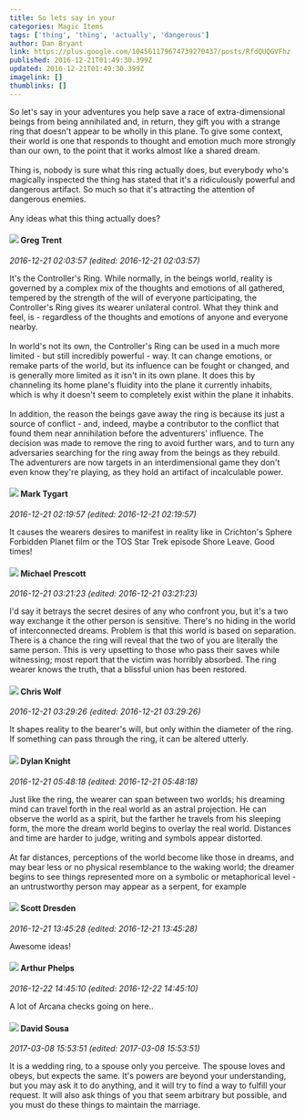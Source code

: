 ```yaml
---
title: So lets say in your
categories: Magic Items
tags: ['thing', 'thing', 'actually', 'dangerous']
author: Dan Bryant
link: https://plus.google.com/104561179674739270437/posts/RfdQUQGVFhz
published: 2016-12-21T01:49:30.399Z
updated: 2016-12-21T01:49:30.399Z
imagelink: []
thumblinks: []
---
```


So let&#39;s say in your adventures you help save a race of extra-dimensional beings from being annihilated and, in return, they gift you with a strange ring that doesn&#39;t appear to be wholly in this plane.  To give some context, their world is one that responds to thought and emotion much more strongly than our own, to the point that it works almost like a shared dream.<br /><br />Thing is, nobody is sure what this ring actually does, but everybody who&#39;s magically inspected the thing has stated that it&#39;s a ridiculously powerful and dangerous artifact.  So much so that it&#39;s attracting the attention of dangerous enemies.<br /><br />Any ideas what this thing actually does?
<div id='comment z12stppruquqzniwn04cgxc5puvmh5e5bmw0k'>
  <h4><img src='{{site.baseurl}}//images/avatars/107672699175764352942_photo.jpg'> Greg Trent</h4>
      <p><cite>2016-12-21 02:03:57 (edited: 2016-12-21 02:03:57)</cite></p>
        <p>It&#39;s the Controller&#39;s Ring. While normally, in the beings world, reality is governed by a complex mix of the thoughts and emotions of all gathered, tempered by the strength of the will of everyone participating, the Controller&#39;s Ring gives its wearer unilateral control. What they think and feel, is - regardless of the thoughts and emotions of anyone and everyone nearby. <br /><br />In world&#39;s not its own, the Controller&#39;s Ring can be used in a much more limited - but still incredibly powerful - way. It can change emotions, or remake parts of the world, but its influence can be fought or changed, and is generally more limited as it isn&#39;t in its own plane. It does this by channeling its home plane&#39;s fluidity into the plane it currently inhabits, which is why it doesn&#39;t seem to completely exist within the plane it inhabits. <br /><br />In addition, the reason the beings gave away the ring is because its just a source of conflict - and, indeed, maybe a contributor to the conflict that found them near annihilation before the adventurers&#39; influence. The decision was made to remove the ring to avoid further wars, and to turn any adversaries searching for the ring away from the beings as they rebuild. The adventurers are now targets in an interdimensional game they don&#39;t even know they&#39;re playing, as they hold an artifact of incalculable power.</p>
</div>
        

<div id='comment z12stppruquqzniwn04cgxc5puvmh5e5bmw0k'>
  <h4><img src='{{site.baseurl}}//images/avatars/118088719859349999400_photo.jpg'> Mark Tygart</h4>
      <p><cite>2016-12-21 02:19:57 (edited: 2016-12-21 02:19:57)</cite></p>
        <p>It causes the wearers desires to manifest in reality like in Crichton&#39;s Sphere Forbidden Planet film or the TOS Star Trek episode Shore Leave. Good times!</p>
</div>
        

<div id='comment z12stppruquqzniwn04cgxc5puvmh5e5bmw0k'>
  <h4><img src='{{site.baseurl}}//images/avatars/101025241405784788544_photo.jpg'> Michael Prescott</h4>
      <p><cite>2016-12-21 03:21:23 (edited: 2016-12-21 03:21:23)</cite></p>
        <p>I&#39;d say it betrays the secret desires of any who confront you, but it&#39;s a two way exchange it the other person is sensitive. There&#39;s no hiding in the world of interconnected dreams. Problem is that this world is based on separation. There is a chance the ring will reveal that the two of you are literally the same person. This is very upsetting to those who pass their saves while witnessing; most report that the victim was horribly absorbed. The ring wearer knows the truth, that a blissful union has been restored.</p>
</div>
        

<div id='comment z12stppruquqzniwn04cgxc5puvmh5e5bmw0k'>
  <h4><img src='{{site.baseurl}}//images/avatars/117496787496670767370_photo.jpg'> Chris Wolf</h4>
      <p><cite>2016-12-21 03:29:26 (edited: 2016-12-21 03:29:26)</cite></p>
        <p>It shapes reality to the bearer&#39;s will, but only within the diameter of the ring. If something can pass through the ring, it can be altered utterly.</p>
</div>
        

<div id='comment z12stppruquqzniwn04cgxc5puvmh5e5bmw0k'>
  <h4><img src='{{site.baseurl}}//images/avatars/105493931245261821643_photo.jpg'> Dylan Knight</h4>
      <p><cite>2016-12-21 05:48:18 (edited: 2016-12-21 05:48:18)</cite></p>
        <p>Just like the ring, the wearer can span between two worlds; his dreaming mind can travel forth in the real world as an astral projection. He can observe the world as a spirit, but the farther he travels from his sleeping form, the more the dream world begins to overlay the real world. Distances and time are harder to judge, writing and symbols appear distorted.<br /><br />At far distances, perceptions of the world become like those in dreams, and may bear less or no physical resemblance to the waking world; the dreamer begins to see things represented more on a symbolic or metaphorical level - an untrustworthy person may appear as a serpent, for example</p>
</div>
        

<div id='comment z12stppruquqzniwn04cgxc5puvmh5e5bmw0k'>
  <h4><img src='{{site.baseurl}}//images/avatars/109010375911447822261_photo.jpg'> Scott Dresden</h4>
      <p><cite>2016-12-21 13:45:28 (edited: 2016-12-21 13:45:28)</cite></p>
        <p>Awesome ideas!</p>
</div>
        

<div id='comment z12stppruquqzniwn04cgxc5puvmh5e5bmw0k'>
  <h4><img src='{{site.baseurl}}//images/avatars/105504592017043318286_photo.jpg'> Arthur Phelps</h4>
      <p><cite>2016-12-22 14:45:10 (edited: 2016-12-22 14:45:10)</cite></p>
        <p>A lot of Arcana checks going on here..</p>
</div>
        

<div id='comment z12stppruquqzniwn04cgxc5puvmh5e5bmw0k'>
  <h4><img src='{{site.baseurl}}//images/avatars/114592845921774494317_photo.jpg'> David Sousa</h4>
      <p><cite>2017-03-08 15:53:51 (edited: 2017-03-08 15:53:51)</cite></p>
        <p>It is a wedding ring, to a spouse only you perceive.  The spouse loves and obeys, but expects the same. It&#39;s powers are beyond your understanding, but you may ask it to do anything, and it will try to find a way to fulfill your request.  It will also ask things of you that seem arbitrary but possible, and you must do these things to maintain the marriage.</p>
</div>
        